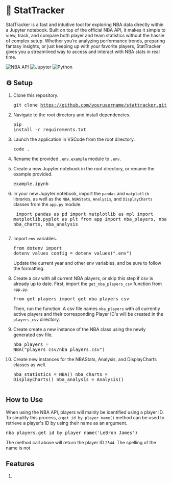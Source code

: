 # 🏀 StatTracker

StatTracker is a fast and intuitive tool for exploring NBA data directly within a Jupyter notebook. Built on top of the official NBA API, it makes it simple to view, track, and compare both player and team statistics without the hassle of complex setup. Whether you’re analyzing performance trends, preparing fantasy insights, or just keeping up with your favorite players, StatTracker gives you a streamlined way to access and interact with NBA stats in real time.

![NBA API](https://img.shields.io/badge/API-NBA-orange?logo=nba&logoColor=white)
![Jupyter](https://img.shields.io/badge/Notebook-Jupyter-F37626?logo=jupyter&logoColor=white)
![Python](https://img.shields.io/badge/Python-3.9-blue?logo=python&logoColor=white)


## ⚙️ Setup
1. Clone this repository. <pre>git clone https://github.com/yourusername/stattracker.git</pre>

2. Navigate to the root directory and install dependencies. <pre>pip install -r requirements.txt</pre>

3. Launch the application in VSCode from the root directory. <pre>code .</pre>

5. Rename the provided `.env.example` module to `.env`.

4. Create a new Jupyter notebook in the root directory, or rename the example provided. <pre>example.ipynb</pre>

6. In your new Jupyter notebook, import the `pandas` and `matplotlib` libraries, as well as the `NBA`, `NBAStats`, `Analysis`, and `DisplayCharts` classes from the `app.py` module. <pre>
import pandas as pd
import matplotlib as mpl
import matplotlib.pyplot as plt
from app import nba_players, nba_statistics, nba_charts, nba_analysis
</pre>

7. Import `env` variables. <pre>from dotenv import dotenv_values
config = dotenv_values(".env")</pre>Update the current year and other env variables, and be sure to follow the formatting.

8. Create a csv with all current NBA players, or skip this step if csv is already up to date. First, import the `get_nba_players_csv` function from `app.py`. <pre>from get_players import get_nba_players_csv</pre>Then, run the function. A csv file names `nba_players` with all currently active players and their corresponding Player ID's will be created in the `players_csv` directory.

9. Create create a new instance of the NBA class using the newly generated csv file.<pre>nba_players = NBA("players_csv/nba_players.csv")</pre>

10. Create new instances for the NBAStats, Analysis, and DisplayCharts classes as well. <pre>nba_statistics = NBA()
nba_charts = DisplayCharts()
nba_analysis = Analysis()
</pre>

## How to Use
When using the NBA API, players will mainly be identified using a player ID. To simplify this process, a ```get_id_by_player_name()``` method can be used to retrieve a player's ID by using their name as an argument. <pre>nba_players.get_id_by_player_name('LeBron James')</pre>
The method call above will return the player ID ```2544```. The spelling of the name is not

## Features
1.
